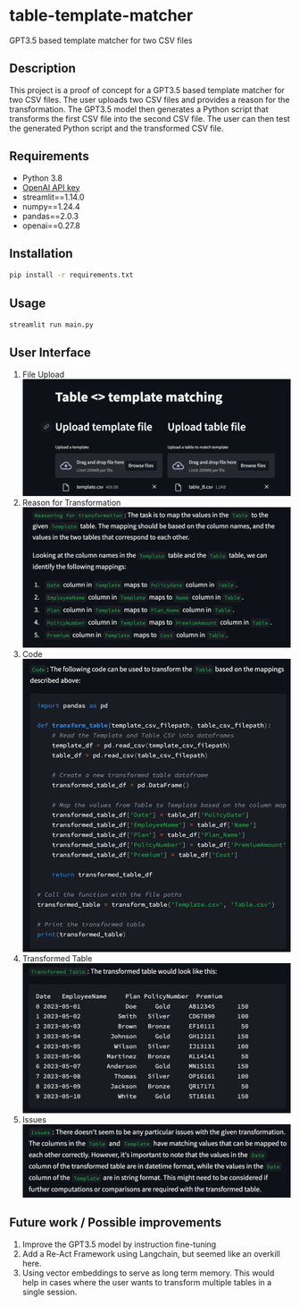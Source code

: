 # table-template-matcher
GPT3.5 based template matcher for two CSV files

## Description

This project is a proof of concept for a GPT3.5 based template matcher for two CSV files. The user uploads two CSV files and provides a reason for the transformation. The GPT3.5 model then generates a Python script that transforms the first CSV file into the second CSV file. The user can then test the generated Python script and the transformed CSV file.


## Requirements

- Python 3.8
- [OpenAI API key](https://beta.openai.com/)
- streamlit==1.14.0
- numpy==1.24.4
- pandas==2.0.3
- openai==0.27.8

## Installation

```bash
pip install -r requirements.txt
```

## Usage

```bash
streamlit run main.py
```

## User Interface

1. File Upload
![Issues](images/file_upload.png)
2. Reason for Transformation
![Issues](images/reasoning.png)
3. Code
![Issues](images/generated_code.png)
4. Transformed Table
![Issues](images/transformed_table.png)
5. Issues
![Issues](images/issues.png)


## Future work / Possible improvements
1. Improve the GPT3.5 model by instruction fine-tuning
2. Add a Re-Act Framework using Langchain, but seemed like an overkill here.
3. Using vector embeddings to serve as long term memory. This would help in cases where the user wants to transform multiple tables in a single session.
